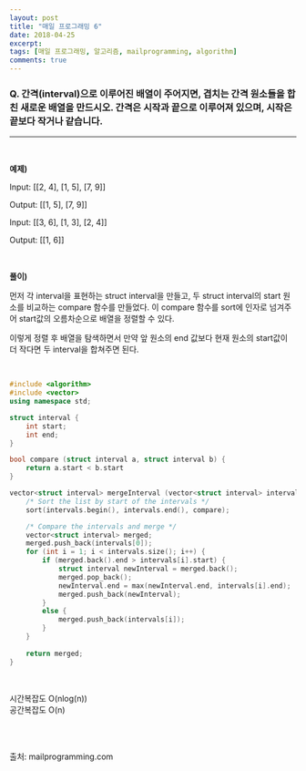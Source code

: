 ```yaml
---
layout: post
title: "매일 프로그래밍 6"
date: 2018-04-25
excerpt:
tags: [매일 프로그래밍, 알고리즘, mailprogramming, algorithm]
comments: true
---
```


### Q. 간격(interval)으로 이루어진 배열이 주어지면, 겹치는 간격 원소들을 합친 새로운 배열을 만드시오. 간격은 시작과 끝으로 이루어져 있으며, 시작은 끝보다 작거나 같습니다.
- - -
<br/>


**예제)**

Input: [[2, 4], [1, 5], [7, 9]]  

Output: [[1, 5], [7, 9]]  


Input: [[3, 6], [1, 3], [2, 4]]  

Output: [[1, 6]]

<br/>


**풀이)**

먼저 각 interval을 표현하는 struct interval을 만들고, 두 struct interval의 start 원소를 비교하는 compare 함수를 만들었다. 이 compare 함수를 sort에 인자로 넘겨주어 start값의 오름차순으로 배열을 정렬할 수 있다.

이렇게 정렬 후 배열을 탐색하면서 만약 앞 원소의 end 값보다 현재 원소의 start값이 더 작다면 두 interval을 합쳐주면 된다.

<br/>

``` cpp
#include <algorithm>
#include <vector>
using namespace std;

struct interval {
    int start;
    int end;
}

bool compare (struct interval a, struct interval b) {
    return a.start < b.start
}

vector<struct interval> mergeInterval (vector<struct interval> intervals) {
    /* Sort the list by start of the intervals */
    sort(intervals.begin(), intervals.end(), compare);

    /* Compare the intervals and merge */
    vector<struct interval> merged;
    merged.push_back(intervals[0]);
    for (int i = 1; i < intervals.size(); i++) {
        if (merged.back().end > intervals[i].start) {
            struct interval newInterval = merged.back();
            merged.pop_back();
            newInterval.end = max(newInterval.end, intervals[i].end);
            merged.push_back(newInterval);
        }
        else {
            merged.push_back(intervals[i]);
        }
    }
    
    return merged;
}
```

<br/>

시간복잡도 O(nlog(n))  
공간복잡도 O(n)

<br/>
<br/>

출처: mailprogramming.com
